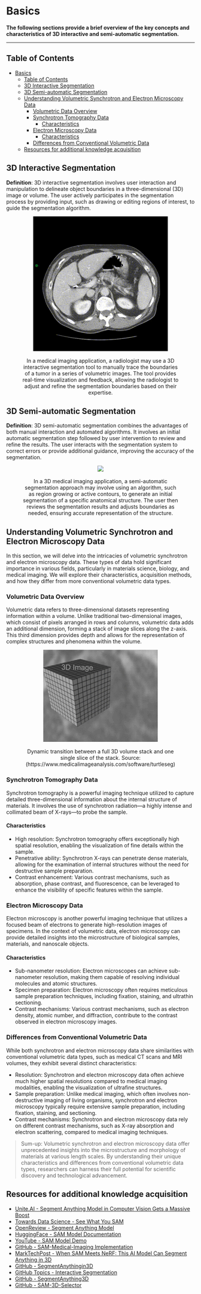 # Basics

**The following sections provide a brief overview of the key concepts and characteristics of 3D interactive and semi-automatic segmentation.**

--- 

## Table of Contents

- [Basics](#basics)
  - [Table of Contents](#table-of-contents)
  - [3D Interactive Segmentation](#3d-interactive-segmentation)
  - [3D Semi-automatic Segmentation](#3d-semi-automatic-segmentation)
  - [Understanding Volumetric Synchrotron and Electron Microscopy Data](#understanding-volumetric-synchrotron-and-electron-microscopy-data)
    - [Volumetric Data Overview](#volumetric-data-overview)
    - [Synchrotron Tomography Data](#synchrotron-tomography-data)
      - [Characteristics](#characteristics)
    - [Electron Microscopy Data](#electron-microscopy-data)
      - [Characteristics](#characteristics-1)
    - [Differences from Conventional Volumetric Data](#differences-from-conventional-volumetric-data)
  - [Resources for additional knowledge acquisition](#resources-for-additional-knowledge-acquisition)



## 3D Interactive Segmentation

**Definition**: 3D interactive segmentation involves user interaction and manipulation to delineate object boundaries in a three-dimensional (3D) image or volume. The user actively participates in the segmentation process by providing input, such as drawing or editing regions of interest, to guide the segmentation algorithm.


<figure>
  <p align="center">
    <img src="../media/README/Interactive_Segmentation.gif" width=".75">
  </p>
  <figcaption align="center">In a medical imaging application, a radiologist may use a 3D interactive segmentation tool to manually trace the boundaries of a tumor in a series of volumetric images. The tool provides real-time visualization and feedback, allowing the radiologist to adjust and refine the segmentation boundaries based on their expertise.</figcaption>
</figure>

## 3D Semi-automatic Segmentation

**Definition**: 3D semi-automatic segmentation combines the advantages of both manual interaction and automated algorithms. It involves an initial automatic segmentation step followed by user intervention to review and refine the results. The user interacts with the segmentation system to correct errors or provide additional guidance, improving the accuracy of the segmentation.

<figure>
  <p align="center">
    <img src="../media/README/Semi-Automatic.gif" width=".75">
  </p>
  <figcaption align="center"> In a 3D medical imaging application, a semi-automatic segmentation approach may involve using an algorithm, such as region growing or active contours, to generate an initial segmentation of a specific anatomical structure. The user then reviews the segmentation results and adjusts boundaries as needed, ensuring accurate representation of the structure.</figcaption>
</figure>

## Understanding Volumetric Synchrotron and Electron Microscopy Data

In this section, we will delve into the intricacies of volumetric synchrotron and electron microscopy data. These types of data hold significant importance in various fields, particularly in materials science, biology, and medical imaging. We will explore their characteristics, acquisition methods, and how they differ from more conventional volumetric data types.

### Volumetric Data Overview

Volumetric data refers to three-dimensional datasets representing information within a volume. Unlike traditional two-dimensional images, which consist of pixels arranged in rows and columns, volumetric data adds an additional dimension, forming a stack of image slices along the z-axis. This third dimension provides depth and allows for the representation of complex structures and phenomena within the volume.

<figure>
  <p align="center">
    <img src="../media/volumetric_data.gif" width=".75">
  </p>
  <figcaption align="center"> Dynamic transition between a full 3D volume stack and one single slice of the stack. Source:(https://www.medicalimageanalysis.com/software/turtleseg) </figcaption>
</figure>

### Synchrotron Tomography Data

Synchrotron tomography is a powerful imaging technique utilized to capture detailed three-dimensional information about the internal structure of materials. It involves the use of synchrotron radiation—a highly intense and collimated beam of X-rays—to probe the sample.

#### Characteristics

- High resolution: Synchrotron tomography offers exceptionally high spatial resolution, enabling the visualization of fine details within the sample.
- Penetrative ability: Synchrotron X-rays can penetrate dense materials, allowing for the examination of internal structures without the need for destructive sample preparation.
- Contrast enhancement: Various contrast mechanisms, such as absorption, phase contrast, and fluorescence, can be leveraged to enhance the visibility of specific features within the sample.

### Electron Microscopy Data

Electron microscopy is another powerful imaging technique that utilizes a focused beam of electrons to generate high-resolution images of specimens. In the context of volumetric data, electron microscopy can provide detailed insights into the microstructure of biological samples, materials, and nanoscale objects.

#### Characteristics

- Sub-nanometer resolution: Electron microscopes can achieve sub-nanometer resolution, making them capable of resolving individual molecules and atomic structures.
- Specimen preparation: Electron microscopy often requires meticulous sample preparation techniques, including fixation, staining, and ultrathin sectioning.
- Contrast mechanisms: Various contrast mechanisms, such as electron density, atomic number, and diffraction, contribute to the contrast observed in electron microscopy images.

### Differences from Conventional Volumetric Data

While both synchrotron and electron microscopy data share similarities with conventional volumetric data types, such as medical CT scans and MRI volumes, they exhibit several distinct characteristics:

- Resolution: Synchrotron and electron microscopy data often achieve much higher spatial resolutions compared to medical imaging modalities, enabling the visualization of ultrafine structures.
- Sample preparation: Unlike medical imaging, which often involves non-destructive imaging of living organisms, synchrotron and electron microscopy typically require extensive sample preparation, including fixation, staining, and sectioning.
- Contrast mechanisms: Synchrotron and electron microscopy data rely on different contrast mechanisms, such as X-ray absorption and electron scattering, compared to medical imaging techniques.

> Sum-up:  Volumetric synchrotron and electron microscopy data offer unprecedented insights into the microstructure and morphology of materials at various length scales. By understanding their unique characteristics and differences from conventional volumetric data types, researchers can harness their full potential for scientific discovery and technological advancement.

## Resources for additional knowledge acquisition

- [Unite.AI - Segment Anything Model in Computer Vision Gets a Massive Boost](https://www.unite.ai/segment-anything-model-computer-vision-gets-a-massive-boost/)
- [Towards Data Science - See What You SAM](https://towardsdatascience.com/see-what-you-sam-4eea9ad9a5de)
- [OpenReview - Segment Anything Model](https://openreview.net/pdf?id=iilLHaINUW)
- [HuggingFace - SAM Model Documentation](https://huggingface.co/docs/transformers/main/model_doc/sam)
- [YouTube - SAM Model Demo](https://www.youtube.com/watch?v=vZK45noZVIA)
- [GitHub - SAM-Medical-Imaging Implementation](https://github.com/amine0110/SAM-Medical-Imaging)
- [MarkTechPost - When SAM Meets NeRF: This AI Model Can Segment Anything in 3D](https://www.marktechpost.com/2023/05/22/when-sam-meets-nerf-this-ai-model-can-segment-anything-in-3d/)
- [GitHub - SegmentAnythingin3D](https://github.com/Jumpat/SegmentAnythingin3D)
- [GitHub Topics - Interactive Segmentation](https://github.com/topics/interactive-segmentation)
- [GitHub - SegmentAnything3D](https://github.com/Pointcept/SegmentAnything3D)
- [GitHub - SAM-3D-Selector](https://github.com/nexuslrf/SAM-3D-Selector)